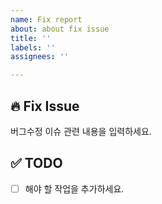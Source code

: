 ```yaml
---
name: Fix report
about: about fix issue
title: ''
labels: ''
assignees: ''

---
```


## 🔥 Fix Issue
버그수정 이슈 관련 내용을 입력하세요.

## ✅ TODO
 - [ ] 해야 할 작업을 추가하세요.
